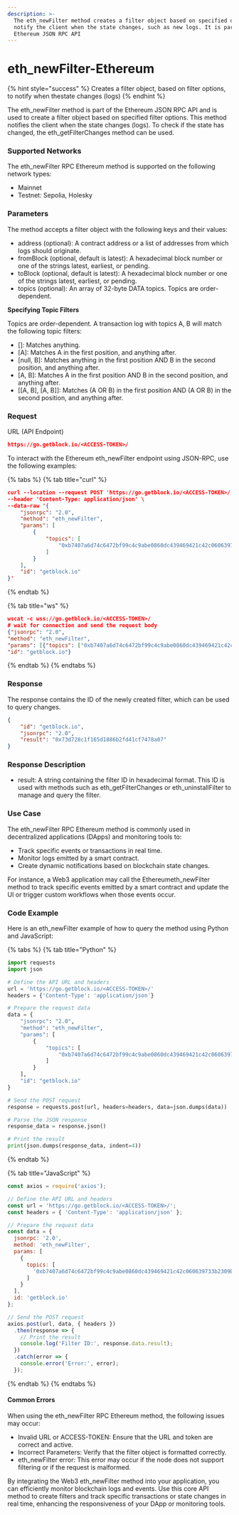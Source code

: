 ```yaml
---
description: >-
  The eth_newFilter method creates a filter object based on specified options to
  notify the client when the state changes, such as new logs. It is part of the
  Ethereum JSON RPC API
---
```


# eth\_newFilter-Ethereum

{% hint style="success" %}
Creates a filter object, based on filter options, to notify when thestate changes (logs)
{% endhint %}

The eth\_newFilter method is part of the Ethereum JSON RPC API and is used to create a filter object based on specified filter options. This method notifies the client when the state changes (logs). To check if the state has changed, the eth\_getFilterChanges method can be used.

### Supported Networks

The eth\_newFilter RPC Ethereum method is supported on the following network types:

* Mainnet
* Testnet: Sepolia, Holesky

### Parameters

The method accepts a filter object with the following keys and their values:

* address (optional): A contract address or a list of addresses from which logs should originate.
* fromBlock (optional, default is latest): A hexadecimal block number or one of the strings latest, earliest, or pending.
* toBlock (optional, default is latest): A hexadecimal block number or one of the strings latest, earliest, or pending.
* topics (optional): An array of 32-byte DATA topics. Topics are order-dependent.

**Specifying Topic Filters**

Topics are order-dependent. A transaction log with topics A, B will match the following topic filters:

* \[]: Matches anything.
* \[A]: Matches A in the first position, and anything after.
* \[null, B]: Matches anything in the first position AND B in the second position, and anything after.
* \[A, B]: Matches A in the first position AND B in the second position, and anything after.
* \[\[A, B], \[A, B]]: Matches (A OR B) in the first position AND (A OR B) in the second position, and anything after.

### Request

URL (API Endpoint)

```json
https://go.getblock.io/<ACCESS-TOKEN>/
```

To interact with the Ethereum eth\_newFilter endpoint using JSON-RPC, use the following examples:

{% tabs %}
{% tab title="curl" %}
```json
curl --location --request POST 'https://go.getblock.io/<ACCESS-TOKEN>/' \
--header 'Content-Type: application/json' \
--data-raw '{
    "jsonrpc": "2.0",
    "method": "eth_newFilter",
    "params": [
        {
            "topics": [
                "0xb7407a6d74c6472bf99c4c9abe0860dc439469421c42c060639733b2309b05c7"
            ]
        }
    ],
    "id": "getblock.io"
}'

```
{% endtab %}

{% tab title="ws" %}
```json
wscat -c wss://go.getblock.io/<ACCESS-TOKEN>/
# wait for connection and send the request body 
{"jsonrpc": "2.0",
"method": "eth_newFilter",
"params": [{"topics": ["0xb7407a6d74c6472bf99c4c9abe0860dc439469421c42c060639733b2309b05c7"]}],
"id": "getblock.io"}
```
{% endtab %}
{% endtabs %}

### Response

The response contains the ID of the newly created filter, which can be used to query changes.

```json
{
    "id": "getblock.io",
    "jsonrpc": "2.0",
    "result": "0x73d728c1f165d1886b2fd41cf7478a07"
}
```

### Response Description

* result: A string containing the filter ID in hexadecimal format. This ID is used with methods such as eth\_getFilterChanges or eth\_uninstallFilter to manage and query the filter.

### Use Case

The eth\_newFilter RPC Ethereum method is commonly used in decentralized applications (DApps) and monitoring tools to:

* Track specific events or transactions in real time.
* Monitor logs emitted by a smart contract.
* Create dynamic notifications based on blockchain state changes.

For instance, a Web3 application may call the Ethereumeth\_newFilter method to track specific events emitted by a smart contract and update the UI or trigger custom workflows when those events occur.

### Code Example

Here is an eth\_newFilter example of how to query the method using Python and JavaScript:

{% tabs %}
{% tab title="Python" %}
```python
import requests
import json

# Define the API URL and headers
url = 'https://go.getblock.io/<ACCESS-TOKEN>/'
headers = {'Content-Type': 'application/json'}

# Prepare the request data
data = {
    "jsonrpc": "2.0",
    "method": "eth_newFilter",
    "params": [
        {
            "topics": [
                "0xb7407a6d74c6472bf99c4c9abe0860dc439469421c42c060639733b2309b05c7"
            ]
        }
    ],
    "id": "getblock.io"
}

# Send the POST request
response = requests.post(url, headers=headers, data=json.dumps(data))

# Parse the JSON response
response_data = response.json()

# Print the result
print(json.dumps(response_data, indent=4))
```
{% endtab %}

{% tab title="JavaScript" %}
```javascript
const axios = require('axios');

// Define the API URL and headers
const url = 'https://go.getblock.io/<ACCESS-TOKEN>/';
const headers = { 'Content-Type': 'application/json' };

// Prepare the request data
const data = {
  jsonrpc: '2.0',
  method: 'eth_newFilter',
  params: [
    {
      topics: [
        '0xb7407a6d74c6472bf99c4c9abe0860dc439469421c42c060639733b2309b05c7'
      ]
    }
  ],
  id: 'getblock.io'
};

// Send the POST request
axios.post(url, data, { headers })
  .then(response => {
    // Print the result
    console.log('Filter ID:', response.data.result);
  })
  .catch(error => {
    console.error('Error:', error);
  });
```
{% endtab %}
{% endtabs %}

#### Common Errors

When using the eth\_newFilter RPC Ethereum method, the following issues may occur:

* Invalid URL or ACCESS-TOKEN: Ensure that the URL and token are correct and active.
* Incorrect Parameters: Verify that the filter object is formatted correctly.
* eth\_newFilter error: This error may occur if the node does not support filtering or if the request is malformed.

By integrating the Web3 eth\_newFilter method into your application, you can efficiently monitor blockchain logs and events. Use this core API method to create filters and track specific transactions or state changes in real time, enhancing the responsiveness of your DApp or monitoring tools.
